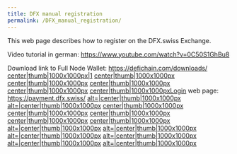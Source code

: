 ```yaml
---
title: DFX manual registration
permalink: /DFX_manual_registration/
---
```


This web page describes how to register on the DFX.swiss Exchange.

Video tutorial in german: <https://www.youtube.com/watch?v=0C50S1GhBu8>

Download link to Full Node Wallet: <https://defichain.com/downloads/>
[center\|thumb\|1000x1000px\|1](/File:16.33.48.png "wikilink")
[center\|thumb\|1000x1000px](/File:16.34.02.png "wikilink")
[center\|thumb\|1000x1000px](/File:16.33.55.png "wikilink")
[center\|thumb\|1000x1000px](/File:16.34.11.png "wikilink")
[center\|thumb\|1000x1000px](/File:16.34.18.png "wikilink")
[center\|thumb\|1000x1000pxLogin](/File:Bildschirmfoto_2021-08-26_um_16.34.24.png "wikilink")
web page:
[<https://payment.dfx.swiss/>](https://payment.dfx.swiss/login)
[alt=\|center\|thumb\|1000x1000px](/File:16.40.25-1.png "wikilink")
[alt=\|center\|thumb\|1000x1000px](/File:16.42.53-1.png "wikilink")
[center\|thumb\|1000x1000px](/File:Bildschirmfoto_2021-08-26_um_16.40.55.png "wikilink")
[center\|thumb\|1000x1000px](/File:16.41.12.png "wikilink")
[center\|thumb\|1000x1000px](/File:Bildschirmfoto_2021-08-26_um_16.42.05.png "wikilink")
[center\|thumb\|1000x1000px](/File:Bildschirmfoto_2021-08-26_um_16.42.17.png "wikilink")
[center\|thumb\|1000x1000px](/File:16.51.52.png "wikilink")
[alt=\|center\|thumb\|1000x1000px](/File:16.43.30.-1png.png "wikilink")
[alt=\|center\|thumb\|1000x1000px](/File:Bildschirmfoto_2021-08-26_um_16.43.57-1.png "wikilink")
[alt=\|center\|thumb\|1000x1000px](/File:16.44.04-1.png "wikilink")
[alt=\|center\|thumb\|1000x1000px](/File:16.44.12-1.png "wikilink")
[alt=\|center\|thumb\|1000x1000px](/File:Bildschirmfoto_2021-08-26_um_16.44.21-1.png "wikilink")
[alt=\|center\|thumb\|1000x1000px](/File:Bildschirmfoto_2021-08-26_um_16.44.40-1.png "wikilink")